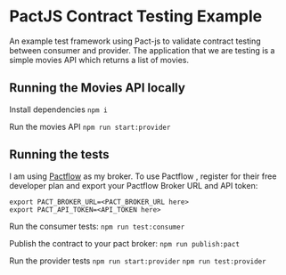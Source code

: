 # PactJS Contract Testing Example

An example test framework using Pact-js to validate contract testing between consumer and provider. The application that we are testing is a simple movies API which returns a list of movies.

## Running the Movies API locally

Install dependencies
`npm i`

Run the movies API
`npm run start:provider`

## Running the tests

I am using [Pactflow](https://pactflow.io/) as my broker. To use Pactflow , register for their free developer plan and export your Pactflow Broker URL and API token:

```
export PACT_BROKER_URL=<PACT_BROKER_URL here>
export PACT_API_TOKEN=<API_TOKEN here>
```

Run the consumer tests:
`npm run test:consumer`

Publish the contract to your pact broker:
`npm run publish:pact`

Run the provider tests
`npm run start:provider`
`npm run test:provider`
